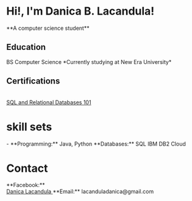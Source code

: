 <h1>Hi!, I'm Danica B. Lacandula!</h1>
**A computer science student**
<h2>Education</h2>
BS Computer Science
*Currently studying at New Era University*
<h2>Certifications</h2>
<br><a href="https://courses.cognitiveclass.ai/certificates/3dc69ff0484f4a9d89a35f73c9b1b02a"> SQL and Relational Databases 101</a>
<h1>skill sets</h1>
- **Programming:** Java, Python
**Databases:** SQL IBM DB2 Cloud
<h1>Contact</h1>
**Facebook:** <br><a href="https://www.facebook.com/danicalacandula/"> Danica Lacandula </a>
**Email:** lacanduladanica@gmail.com
